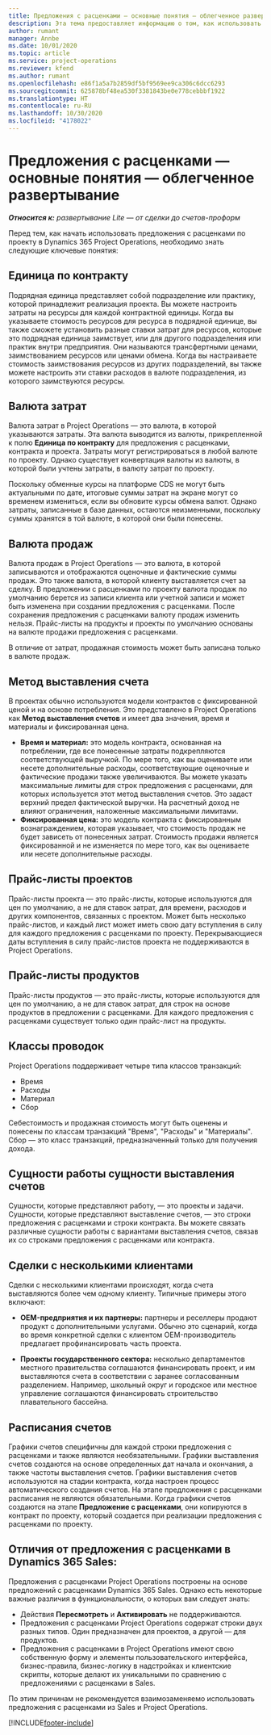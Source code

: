 ```yaml
---
title: Предложения с расценками — основные понятия — облегченное развертывание
description: Эта тема предоставляет информацию о том, как использовать предложения с расценками по проекту в Project Operations.
author: rumant
manager: Annbe
ms.date: 10/01/2020
ms.topic: article
ms.service: project-operations
ms.reviewer: kfend
ms.author: rumant
ms.openlocfilehash: e86f1a5a7b2859df5bf9569ee9ca306c6dcc6293
ms.sourcegitcommit: 625878bf48ea530f3381843be0e778cebbbf1922
ms.translationtype: HT
ms.contentlocale: ru-RU
ms.lasthandoff: 10/30/2020
ms.locfileid: "4178022"
---
```

# <a name="quotes---key-concepts---lite"></a>Предложения с расценками — основные понятия — облегченное развертывание

_**Относится к:** развертывание Lite — от сделки до счетов-проформ_


Перед тем, как начать использовать предложения с расценками по проекту в Dynamics 365 Project Operations, необходимо знать следующие ключевые понятия:

## <a name="contracting-unit"></a>Единица по контракту

Подрядная единица представляет собой подразделение или практику, которой принадлежит реализация проекта. Вы можете настроить затраты на ресурсы для каждой контрактной единицы. Когда вы указываете стоимость ресурсов для ресурса в подрядной единице, вы также сможете установить разные ставки затрат для ресурсов, которые это подрядная единица заимствует, или для другого подразделения или практик внутри предприятия. Они называются трансфертными ценами, заимствованием ресурсов или ценами обмена. Когда вы настраиваете стоимость заимствования ресурсов из других подразделений, вы также можете настроить эти ставки расходов в валюте подразделения, из которого заимствуются ресурсы.

## <a name="cost-currency"></a>Валюта затрат

Валюта затрат в Project Operations — это валюта, в которой указываются затраты. Эта валюта выводится из валюты, прикрепленной к полю **Единица по контракту** для предложения с расценками, контракта и проекта. Затраты могут регистрироваться в любой валюте по проекту. Однако существует конвертация валюты из валюты, в которой были учтены затраты, в валюту затрат по проекту.

Поскольку обменные курсы на платформе CDS не могут быть актуальными по дате, итоговые суммы затрат на экране могут со временем измениться, если вы обновите курсы обмена валют. Однако затраты, записанные в базе данных, остаются неизменными, поскольку суммы хранятся в той валюте, в которой они были понесены.

## <a name="sales-currency"></a>Валюта продаж

Валюта продаж в Project Operations — это валюта, в которой записываются и отображаются оценочные и фактические суммы продаж. Это также валюта, в которой клиенту выставляется счет за сделку. В предложении с расценками по проекту валюта продаж по умолчанию берется из записи клиента или учетной записи и может быть изменена при создании предложения с расценками. После сохранения предложения с расценками валюту продаж изменить нельзя. Прайс-листы на продукты и проекты по умолчанию основаны на валюте продажи предложения с расценками.

В отличие от затрат, продажная стоимость может быть записана только в валюте продаж.

## <a name="billing-method"></a>Метод выставления счета

В проектах обычно используются модели контрактов с фиксированной ценой и на основе потребления. Это представлено в Project Operations как **Метод выставления счетов** и имеет два значения, время и материалы и фиксированная цена.

- **Время и материал:** это модель контракта, основанная на потреблении, где все понесенные затраты подкрепляются соответствующей выручкой. По мере того, как вы оцениваете или несете дополнительные расходы, соответствующие оценочные и фактические продажи также увеличиваются. Вы можете указать максимальные лимиты для строк предложения с расценками, для которых используется этот метод выставления счетов. Это задаст верхний предел фактической выручки. На расчетный доход не влияют ограничения, наложенные максимальными лимитами.
- **Фиксированная цена:** это модель контракта с фиксированным вознаграждением, которая указывает, что стоимость продаж не будет зависеть от понесенных затрат. Стоимость продажи является фиксированной и не изменяется по мере того, как вы оцениваете или несете дополнительные расходы.

## <a name="project-price-lists"></a>Прайс-листы проектов

Прайс-листы проекта — это прайс-листы, которые используются для цен по умолчанию, а не для ставок затрат, для времени, расходов и других компонентов, связанных с проектом. Может быть несколько прайс-листов, и каждый лист может иметь свою дату вступления в силу для каждого предложения с расценками по проекту. Перекрывающиеся даты вступления в силу прайс-листов проекта не поддерживаются в Project Operations.

## <a name="product-price-lists"></a>Прайс-листы продуктов

Прайс-листы продуктов — это прайс-листы, которые используются для цен по умолчанию, а не для ставок затрат, для строк на основе продуктов в предложении с расценками. Для каждого предложения с расценками существует только один прайс-лист на продукты.

## <a name="transaction-classes"></a>Классы проводок

Project Operations поддерживает четыре типа классов транзакций:

- Время
- Расходы
- Материал
- Сбор

Себестоимость и продажная стоимость могут быть оценены и понесены по классам транзакций "Время", "Расходы" и "Материалы". Сбор — это класс транзакций, предназначенный только для получения дохода.

## <a name="work-entities-and-billing-entities"></a>Сущности работы сущности выставления счетов

Сущности, которые представляют работу, — это проекты и задачи. Сущности, которые представляют выставление счетов, — это строки предложения с расценками и строки контракта. Вы можете связать различные сущности работы с вариантами выставления счетов, связав их со строками предложения с расценками или контракта.

## <a name="multi-customer-deals"></a>Сделки с несколькими клиентами

Сделки с несколькими клиентами происходят, когда счета выставляются более чем одному клиенту. Типичные примеры этого включают:

- **OEM-предприятия и их партнеры:** партнеры и реселлеры продают продукт с дополнительными услугами. Обычно это сценарий, когда во время конкретной сделки с клиентом OEM-производитель предлагает профинансировать часть проекта. 

- **Проекты государственного сектора:** несколько департаментов местного правительства соглашаются финансировать проект, и им выставляются счета в соответствии с заранее согласованным разделением. Например, школьный округ и городское или местное управление соглашаются финансировать строительство плавательного бассейна.

## <a name="invoice-schedules"></a>Расписания счетов

Графики счетов специфичны для каждой строки предложения с расценками и также являются необязательными. Графики выставления счетов создаются на основе определенных дат начала и окончания, а также частоты выставления счетов. Графики выставления счетов используются на стадии контракта, когда настроен процесс автоматического создания счетов. На этапе предложения с расценками расписания не являются обязательными. Когда графики счетов создаются на этапе **Предложение с расценками**, они копируются в контракт по проекту, который создается при реализации предложения с расценками по проекту.

## <a name="changes-from-dynamics-365-sales-quote"></a>Отличия от предложения с расценками в Dynamics 365 Sales:

Предложения с расценками Project Operations построены на основе предложений с расценками Dynamics 365 Sales. Однако есть некоторые важные различия в функциональности, о которых вам следует знать:

- Действия **Пересмотреть** и **Активировать** не поддерживаются.
- Предложения с расценками Project Operations содержат строки двух разных типов. Один предназначен для проектов, а другой — для продуктов.
- Предложения с расценками в Project Operations имеют свою собственную форму и элементы пользовательского интерфейса, бизнес-правила, бизнес-логику в надстройках и клиентские скрипты, которые делают их уникальными по сравнению с предложениями с расценками в Sales.

По этим причинам не рекомендуется взаимозаменяемо использовать предложения с расценками из Sales и Project Operations.


[!INCLUDE[footer-include](../../includes/footer-banner.md)]